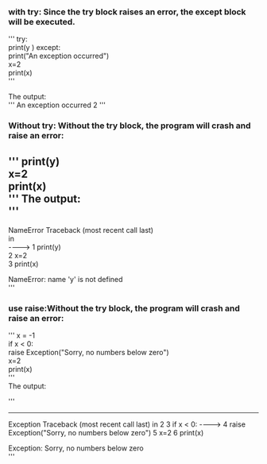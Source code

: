 ### with try: Since the try block raises an error, the except block will be executed.  
'''
try:  
  print(y  )
except:  
  print("An exception occurred")  
x=2  
print(x)  
'''

The output:  
'''
An exception occurred
2
'''
### Without try: Without the try block, the program will crash and raise an error:   
'''
print(y)  
x=2  
print(x)  
'''
The output:  
'''
---------------------------------------------------------------------------
NameError                                 Traceback (most recent call last)  
<ipython-input-9-5630af6d0bf1> in <module>  
----> 1 print(y)  
      2 x=2  
      3 print(x)  

NameError: name 'y' is not defined  
'''
### use raise:Without the try block, the program will crash and raise an error:  
'''
x = -1  
if x < 0:  
  raise Exception("Sorry, no numbers below zero")  
x=2  
print(x)  
'''  
The output:  

'''

---------------------------------------------------------------------------
Exception                                 Traceback (most recent call last)
<ipython-input-10-02a2457f3f89> in <module>
      2 
      3 if x < 0:
----> 4   raise Exception("Sorry, no numbers below zero")
      5 x=2
      6 print(x)

Exception: Sorry, no numbers below zero  
'''

